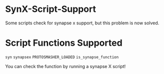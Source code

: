 # SynX-Script-Support

Some scripts check for synapse x support, but this problem is now solved.

# Script Functions Supported
`syn`
`synapsex`
`PROTOSMASHER_LOADED`
`is_synapse_function`

You can check the function by running a synapse X script!
